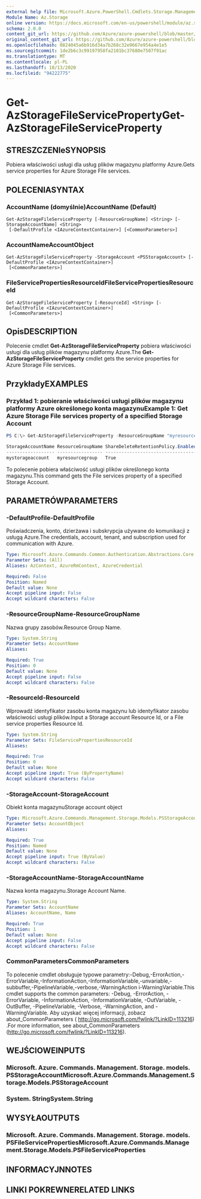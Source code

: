 ```yaml
---
external help file: Microsoft.Azure.PowerShell.Cmdlets.Storage.Management.dll-Help.xml
Module Name: Az.Storage
online version: https://docs.microsoft.com/en-us/powershell/module/az.storage/get-azstoragefileserviceproperty
schema: 2.0.0
content_git_url: https://github.com/Azure/azure-powershell/blob/master/src/Storage/Storage.Management/help/Get-AzStorageFileServiceProperty.md
original_content_git_url: https://github.com/Azure/azure-powershell/blob/master/src/Storage/Storage.Management/help/Get-AzStorageFileServiceProperty.md
ms.openlocfilehash: 0824045a6b916d34a7b268c32e9667e954a4e1e5
ms.sourcegitcommit: 1de2b6c3c99197958fa2101bc37680e7507f91ac
ms.translationtype: MT
ms.contentlocale: pl-PL
ms.lasthandoff: 10/13/2020
ms.locfileid: "94222775"
---
```

# <span data-ttu-id="45561-101">Get-AzStorageFileServiceProperty</span><span class="sxs-lookup"><span data-stu-id="45561-101">Get-AzStorageFileServiceProperty</span></span>

## <span data-ttu-id="45561-102">STRESZCZENIe</span><span class="sxs-lookup"><span data-stu-id="45561-102">SYNOPSIS</span></span>
<span data-ttu-id="45561-103">Pobiera właściwości usługi dla usług plików magazynu platformy Azure.</span><span class="sxs-lookup"><span data-stu-id="45561-103">Gets service properties for Azure Storage File services.</span></span>

## <span data-ttu-id="45561-104">POLECENIA</span><span class="sxs-lookup"><span data-stu-id="45561-104">SYNTAX</span></span>

### <span data-ttu-id="45561-105">AccountName (domyślnie)</span><span class="sxs-lookup"><span data-stu-id="45561-105">AccountName (Default)</span></span>
```
Get-AzStorageFileServiceProperty [-ResourceGroupName] <String> [-StorageAccountName] <String>
 [-DefaultProfile <IAzureContextContainer>] [<CommonParameters>]
```

### <span data-ttu-id="45561-106">AccountName</span><span class="sxs-lookup"><span data-stu-id="45561-106">AccountObject</span></span>
```
Get-AzStorageFileServiceProperty -StorageAccount <PSStorageAccount> [-DefaultProfile <IAzureContextContainer>]
 [<CommonParameters>]
```

### <span data-ttu-id="45561-107">FileServicePropertiesResourceId</span><span class="sxs-lookup"><span data-stu-id="45561-107">FileServicePropertiesResourceId</span></span>
```
Get-AzStorageFileServiceProperty [-ResourceId] <String> [-DefaultProfile <IAzureContextContainer>]
 [<CommonParameters>]
```

## <span data-ttu-id="45561-108">Opis</span><span class="sxs-lookup"><span data-stu-id="45561-108">DESCRIPTION</span></span>
<span data-ttu-id="45561-109">Polecenie cmdlet **Get-AzStorageFileServiceProperty** pobiera właściwości usługi dla usług plików magazynu platformy Azure.</span><span class="sxs-lookup"><span data-stu-id="45561-109">The **Get-AzStorageFileServiceProperty** cmdlet gets the service properties for Azure Storage File services.</span></span>

## <span data-ttu-id="45561-110">Przykłady</span><span class="sxs-lookup"><span data-stu-id="45561-110">EXAMPLES</span></span>

### <span data-ttu-id="45561-111">Przykład 1: pobieranie właściwości usługi plików magazynu platformy Azure określonego konta magazynu</span><span class="sxs-lookup"><span data-stu-id="45561-111">Example 1: Get  Azure Storage File services property of a specified Storage Account</span></span>
```powershell
PS C:\> Get-AzStorageFileServiceProperty -ResourceGroupName "myresourcegroup" -AccountName "mystorageaccount"

StorageAccountName ResourceGroupName ShareDeleteRetentionPolicy.Enabled ShareDeleteRetentionPolicy.Days
------------------ ----------------- ---------------------------------- -------------------------------
mystorageaccount   myresourcegroup   True                               5
```

<span data-ttu-id="45561-112">To polecenie pobiera właściwość usługi plików określonego konta magazynu.</span><span class="sxs-lookup"><span data-stu-id="45561-112">This command gets the File services property of a specified Storage Account.</span></span>

## <span data-ttu-id="45561-113">PARAMETRÓW</span><span class="sxs-lookup"><span data-stu-id="45561-113">PARAMETERS</span></span>

### <span data-ttu-id="45561-114">-DefaultProfile</span><span class="sxs-lookup"><span data-stu-id="45561-114">-DefaultProfile</span></span>
<span data-ttu-id="45561-115">Poświadczenia, konto, dzierżawa i subskrypcja używane do komunikacji z usługą Azure.</span><span class="sxs-lookup"><span data-stu-id="45561-115">The credentials, account, tenant, and subscription used for communication with Azure.</span></span>

```yaml
Type: Microsoft.Azure.Commands.Common.Authentication.Abstractions.Core.IAzureContextContainer
Parameter Sets: (All)
Aliases: AzContext, AzureRmContext, AzureCredential

Required: False
Position: Named
Default value: None
Accept pipeline input: False
Accept wildcard characters: False
```

### <span data-ttu-id="45561-116">-ResourceGroupName</span><span class="sxs-lookup"><span data-stu-id="45561-116">-ResourceGroupName</span></span>
<span data-ttu-id="45561-117">Nazwa grupy zasobów.</span><span class="sxs-lookup"><span data-stu-id="45561-117">Resource Group Name.</span></span>

```yaml
Type: System.String
Parameter Sets: AccountName
Aliases:

Required: True
Position: 0
Default value: None
Accept pipeline input: False
Accept wildcard characters: False
```

### <span data-ttu-id="45561-118">-ResourceId</span><span class="sxs-lookup"><span data-stu-id="45561-118">-ResourceId</span></span>
<span data-ttu-id="45561-119">Wprowadź identyfikator zasobu konta magazynu lub identyfikator zasobu właściwości usługi plików.</span><span class="sxs-lookup"><span data-stu-id="45561-119">Input a Storage account Resource Id, or a File service properties Resource Id.</span></span>

```yaml
Type: System.String
Parameter Sets: FileServicePropertiesResourceId
Aliases:

Required: True
Position: 0
Default value: None
Accept pipeline input: True (ByPropertyName)
Accept wildcard characters: False
```

### <span data-ttu-id="45561-120">-StorageAccount</span><span class="sxs-lookup"><span data-stu-id="45561-120">-StorageAccount</span></span>
<span data-ttu-id="45561-121">Obiekt konta magazynu</span><span class="sxs-lookup"><span data-stu-id="45561-121">Storage account object</span></span>

```yaml
Type: Microsoft.Azure.Commands.Management.Storage.Models.PSStorageAccount
Parameter Sets: AccountObject
Aliases:

Required: True
Position: Named
Default value: None
Accept pipeline input: True (ByValue)
Accept wildcard characters: False
```

### <span data-ttu-id="45561-122">-StorageAccountName</span><span class="sxs-lookup"><span data-stu-id="45561-122">-StorageAccountName</span></span>
<span data-ttu-id="45561-123">Nazwa konta magazynu.</span><span class="sxs-lookup"><span data-stu-id="45561-123">Storage Account Name.</span></span>

```yaml
Type: System.String
Parameter Sets: AccountName
Aliases: AccountName, Name

Required: True
Position: 1
Default value: None
Accept pipeline input: False
Accept wildcard characters: False
```

### <span data-ttu-id="45561-124">CommonParameters</span><span class="sxs-lookup"><span data-stu-id="45561-124">CommonParameters</span></span>
<span data-ttu-id="45561-125">To polecenie cmdlet obsługuje typowe parametry:-Debug,-ErrorAction,-ErrorVariable,-InformationAction,-InformationVariable,-unvariable,-subbuffer,-PipelineVariable,-verbose,-WarningAction i-WarningVariable.</span><span class="sxs-lookup"><span data-stu-id="45561-125">This cmdlet supports the common parameters: -Debug, -ErrorAction, -ErrorVariable, -InformationAction, -InformationVariable, -OutVariable, -OutBuffer, -PipelineVariable, -Verbose, -WarningAction, and -WarningVariable.</span></span> <span data-ttu-id="45561-126">Aby uzyskać więcej informacji, zobacz about_CommonParameters ( http://go.microsoft.com/fwlink/?LinkID=113216) .</span><span class="sxs-lookup"><span data-stu-id="45561-126">For more information, see about_CommonParameters (http://go.microsoft.com/fwlink/?LinkID=113216).</span></span>

## <span data-ttu-id="45561-127">WEJŚCIOWE</span><span class="sxs-lookup"><span data-stu-id="45561-127">INPUTS</span></span>

### <span data-ttu-id="45561-128">Microsoft. Azure. Commands. Management. Storage. models. PSStorageAccount</span><span class="sxs-lookup"><span data-stu-id="45561-128">Microsoft.Azure.Commands.Management.Storage.Models.PSStorageAccount</span></span>

### <span data-ttu-id="45561-129">System. String</span><span class="sxs-lookup"><span data-stu-id="45561-129">System.String</span></span>

## <span data-ttu-id="45561-130">WYSYŁA</span><span class="sxs-lookup"><span data-stu-id="45561-130">OUTPUTS</span></span>

### <span data-ttu-id="45561-131">Microsoft. Azure. Commands. Management. Storage. models. PSFileServiceProperties</span><span class="sxs-lookup"><span data-stu-id="45561-131">Microsoft.Azure.Commands.Management.Storage.Models.PSFileServiceProperties</span></span>

## <span data-ttu-id="45561-132">INFORMACYJN</span><span class="sxs-lookup"><span data-stu-id="45561-132">NOTES</span></span>

## <span data-ttu-id="45561-133">LINKI POKREWNE</span><span class="sxs-lookup"><span data-stu-id="45561-133">RELATED LINKS</span></span>
